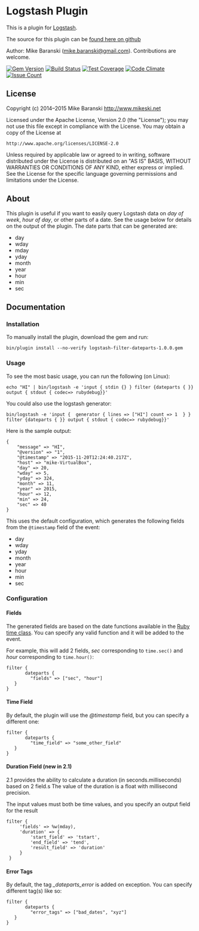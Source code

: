 # Logstash Plugin

This is a plugin for [Logstash](https://github.com/elastic/logstash).

The source for this plugin can be [found here on github](https://github.com/mikebski/logstash-datepart-plugin.git)

Author: Mike Baranski (mike.baranski@gmail.com).  Contributions are welcome.

[![Gem Version](https://badge.fury.io/rb/logstash-filter-dateparts.svg)](https://badge.fury.io/rb/logstash-filter-dateparts)
[![Build Status](https://travis-ci.org/mikebski/logstash-filter-datepart.svg?branch=master)](https://travis-ci.org/mikebski/logstash-filter-datepart)
[![Test Coverage](https://codeclimate.com/github/mikebski/logstash-filter-datepart/badges/coverage.svg?reload=1)](https://codeclimate.com/github/mikebski/logstash-filter-datepart/coverage)
[![Code Climate](https://codeclimate.com/github/mikebski/logstash-filter-datepart/badges/gpa.svg)](https://codeclimate.com/github/mikebski/logstash-filter-datepart)
[![Issue Count](https://codeclimate.com/github/mikebski/logstash-filter-datepart/badges/issue_count.svg?reload=1)](https://codeclimate.com/github/mikebski/logstash-filter-datepart)

## License ##

Copyright (c) 2014–2015 Mike Baranski <http://www.mikeski.net>

Licensed under the Apache License, Version 2.0 (the "License");
you may not use this file except in compliance with the License.
You may obtain a copy of the License at

    http://www.apache.org/licenses/LICENSE-2.0

Unless required by applicable law or agreed to in writing, software
distributed under the License is distributed on an "AS IS" BASIS,
WITHOUT WARRANTIES OR CONDITIONS OF ANY KIND, either express or implied.
See the License for the specific language governing permissions and
limitations under the License.

## About

This plugin is useful if you want to easily query Logstash data on *day of week*, *hour of day*, or other parts of a date.  See the usage below for details on the output of the plugin.  The date parts that can be generated are:

* day
* wday
* mday
* yday
* month
* year
* hour
* min
* sec

## Documentation

### Installation

To manually install the plugin, download the gem and run:

`bin/plugin install --no-verify logstash-filter-dateparts-1.0.0.gem`

### Usage

To see the most basic usage, you can run the following (on Linux):

`echo "HI" | bin/logstash -e 'input { stdin {} } filter {dateparts { }} output { stdout { codec=> rubydebug}}'`

You could also use the logstash generator:

`bin/logstash -e 'input {  generator { lines => ["HI"] count => 1  } } filter {dateparts { }} output { stdout { codec=> rubydebug}}'`

Here is the sample output:

	{
		"message" => "HI",
		"@version" => "1",
		"@timestamp" => "2015-11-20T12:24:40.217Z",
		"host" => "mike-VirtualBox",
		"day" => 20,
		"wday" => 5,
		"yday" => 324,
		"month" => 11,
		"year" => 2015,
		"hour" => 12,
		"min" => 24,
		"sec" => 40
	}


This uses the default configuration, which generates the following fields from the `@timestamp` field of the event:

* day
* wday
* yday
* month
* year
* hour
* min
* sec

### Configuration

#### Fields

The generated fields are based on the date functions available in the [Ruby time class](http://ruby-doc.org/core-2.2.0/Time.html).  You can specify any valid function and it will be added to the event.

For example, this will add 2 fields, *sec* corresponding to `time.sec()` and *hour* corresponding to `time.hour()`:

    filter {
    	   dateparts {
	   	     "fields" => ["sec", "hour"]
	   }
    }

#### Time Field

By default, the plugin will use the *@timestamp* field, but you can specify a different one:

    filter {
    	   dateparts {
	   	     "time_field" => "some_other_field"
	   }
    }

#### Duration Field (new in 2.1)

2.1 provides the ability to calculate a duration (in seconds.milliseconds) based on 2 field.s
The value of the duration is a float with millisecond precision.

The input values must both be time values, and you specify an output field for the result

    filter {
         'fields' => %w(mday),
         'duration' => {
             'start_field' => 'tstart',
             'end_field' => 'tend',
             'result_field' => 'duration'
         }
     }

#### Error Tags

By default, the tag *_dateparts_error* is added on exception.  You can specify different tag(s) like so:

    filter {
    	   dateparts {
	   	     "error_tags" => ["bad_dates", "xyz"]
	   }
    }
